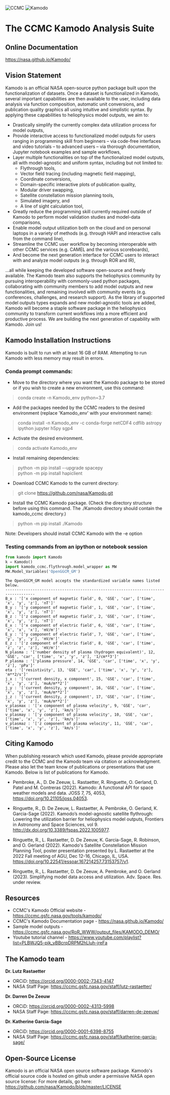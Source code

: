 ![CCMC](https://github.com/nasa/Kamodo/blob/master/docs/notebooks/Files/CCMC.png) ![Kamodo](https://github.com/nasa/Kamodo/blob/master/docs/notebooks/Files/Kamodo.png)
# The CCMC Kamodo Analysis Suite
## Online Documentation
https://nasa.github.io/Kamodo/
## Vision Statement
Kamodo is an official NASA open-source python package built upon the functionalization of datasets. Once a dataset is functionalized in Kamodo, several important capabilities are then available to the user, including data analysis via function composition, automatic unit conversions, and publication quality graphics all using intuitive and simplistic syntax. By applying these capabilities to heliophysics model outputs, we aim to:
-	Drastically simplify the currently complex data utilization process for model outputs,
-	Provide interactive access to functionalized model outputs for users ranging in programming skill from beginners – via code-free interfaces and video tutorials – to advanced users – via thorough documentation, Jupyter notebook examples and sample workflows,
-	Layer multiple functionalities on top of the functionalized model outputs, all with model-agnostic and uniform syntax, including but not limited to:
    - Flythrough tools,
    - Vector field tracing (including magnetic field mapping),
    - Coordinate conversions,
    - Domain-specific interactive plots of publication quality,
    - Modular driver swapping,
    - Satellite constellation mission planning tools,
    - Simulated imagery, and
    - A line of sight calculation tool,
-	Greatly reduce the programming skill currently required outside of Kamodo to perform model validation studies and model-data comparisons,
-	Enable model output utilization both on the cloud and on personal laptops in a variety of methods (e.g. through HAPI and interactive calls from the command line),
-	Streamline the CCMC user workflow by becoming interoperable with other CCMC services (e.g. CAMEL and the various scoreboards),
-	And become the next generation interface for CCMC users to interact with and analyze model outputs (e.g. through ROR and IR),

...all while keeping the developed software open-source and freely available. The Kamodo team also supports the heliophysics community by pursuing interoperability with commonly-used python packages, collaborating with community members to add model outputs and new functionalities, and remaining involved with community events (e.g. conferences, challenges, and research support). As the library of supported model outputs types expands and new model-agnostic tools are added, Kamodo will become a staple software package in the heliophysics community to transform current workflows into a more efficient and productive process. We are building the next generation of capability with Kamodo. Join us!

## Kamodo Installation Instructions   
Kamodo is built to run with at least 16 GB of RAM. Attempting to run Kamodo with less memory may result in errors.  

### Conda prompt commands: 
- Move to the directory where you want the Kamodo package to be stored or if you wish to create a new environment, use this command:

> conda create -n Kamodo_env python=3.7  

- Add the packages needed by the CCMC readers to the desired environment (replace 'Kamodo_env' with your environment name):

> conda install -n Kamodo_env -c conda-forge netCDF4 cdflib astropy ipython jupyter h5py sgp4

- Activate the desired environment. 

> conda activate Kamodo_env

- Install remaining dependencies:

> python -m pip install --upgrade spacepy  
> python -m pip install hapiclient    

- Download CCMC Kamodo to the current directory:

> git clone https://github.com/nasa/Kamodo.git

- Install the CCMC Kamodo package. (Check the directory structure before using this command. The ./Kamodo directory should contain the kamodo_ccmc directory.)

> python -m pip install ./Kamodo 

Note: Developers should install CCMC Kamodo with the -e option

### Testing commands from an ipython or notebook session


```python
from kamodo import Kamodo
k = Kamodo()  
import kamodo_ccmc.flythrough.model_wrapper as MW  
MW.Model_Variables('OpenGGCM_GM')
```

    
    The OpenGGCM_GM model accepts the standardized variable names listed below.
    -----------------------------------------------------------------------------------
    B_x : '['x component of magnetic field', 0, 'GSE', 'car', ['time', 'x', 'y', 'z'], 'nT']'
    B_y : '['y component of magnetic field', 1, 'GSE', 'car', ['time', 'x', 'y', 'z'], 'nT']'
    B_z : '['z component of magnetic field', 2, 'GSE', 'car', ['time', 'x', 'y', 'z'], 'nT']'
    E_x : '['x component of electric field', 6, 'GSE', 'car', ['time', 'x', 'x', 'x'], 'mV/m']'
    E_y : '['y component of electric field', 7, 'GSE', 'car', ['time', 'y', 'y', 'y'], 'mV/m']'
    E_z : '['z component of electric field', 8, 'GSE', 'car', ['time', 'z', 'z', 'z'], 'mV/m']'
    N_plasma : '['number density of plasma (hydrogen equivalent)', 12, 'GSE', 'car', ['time', 'x', 'y', 'z'], '1/cm**3']'
    P_plasma : '['plasma pressure', 14, 'GSE', 'car', ['time', 'x', 'y', 'z'], 'pPa']'
    eta : '['resistivity', 13, 'GSE', 'car', ['time', 'x', 'y', 'z'], 'm**2/s']'
    j_x : '['current density, x component', 15, 'GSE', 'car', ['time', 'x', 'y', 'z'], 'muA/m**2']'
    j_y : '['current density, y component', 16, 'GSE', 'car', ['time', 'x', 'y', 'z'], 'muA/m**2']'
    j_z : '['current density, z component', 17, 'GSE', 'car', ['time', 'x', 'y', 'z'], 'muA/m**2']'
    v_plasmax : '['x component of plasma velocity', 9, 'GSE', 'car', ['time', 'x', 'y', 'z'], 'km/s']'
    v_plasmay : '['y component of plasma velocity', 10, 'GSE', 'car', ['time', 'x', 'y', 'z'], 'km/s']'
    v_plasmaz : '['z component of plasma velocity', 11, 'GSE', 'car', ['time', 'x', 'y', 'z'], 'km/s']'
    
    

## Citing Kamodo

When publishing research which used Kamodo, please provide appropriate credit to the CCMC and the Kamodo team via citation or acknowledgment. Please also let the team know of publications or presentations that use Kamodo. Below is list of publications for Kamodo.

- Pembroke, A., D. De Zeeuw, L. Rastaetter, R. Ringuette, O. Gerland, D. Patel and M. Contreras (2022). Kamodo: A functional API for space weather models and data. JOSS 7, 75, 4053, https://doi.org/10.21105/joss.04053.

- Ringuette, R., D. De Zeeuw, L. Rastaetter, A. Pembroke, O. Gerland, K. Garcia-Sage (2022). Kamodo’s model-agnostic satellite flythrough: Lowering the utilization barrier for heliophysics model outputs, Frontiers in Astronomy and Space Sciences, vol 9. http://dx.doi.org/10.3389/fspas.2022.1005977.

- Ringuette, R., L. Rastaetter, D. De Zeeuw, K. Garcia-Sage, R. Robinson, and O. Gerland (2022). Kamodo's Satellite Constellation Mission Planning Tool, poster presentation presented by L. Rastaetter at the 2022 Fall meeting of AGU, Dec 12-16, Chicago, IL, USA. https://doi.org/10.22541/essoar.167214257.73153757/v1.

- Ringuette, R., L. Rastaetter, D. De Zeeuw, A. Pembroke, and O. Gerland (2023). Simplifying model data access and utilization. Adv. Space. Res. under review.


## Resources
- CCMC's Kamodo Official website - https://ccmc.gsfc.nasa.gov/tools/kamodo/  
- CCMC's Kamodo Documentation page - https://nasa.github.io/Kamodo/  
- Sample model outputs - https://ccmc.gsfc.nasa.gov/RoR_WWW/output_files/KAMODO_DEMO/  
- Youtube tutorial channel - https://www.youtube.com/playlist?list=PLBWJQ5-pik_yBBcrpDRPM2hLluh-jreFa  

## The Kamodo team
**Dr. Lutz Rastaetter**  
- ORCiD: https://orcid.org/0000-0002-7343-4147  
- NASA Staff Page: https://ccmc.gsfc.nasa.gov/staff/lutz-rastaetter/

**Dr. Darren De Zeeuw**  
- ORCiD: https://orcid.org/0000-0002-4313-5998  
- NASA Staff Page: https://ccmc.gsfc.nasa.gov/staff/darren-de-zeeuw/

**Dr. Katherine Garcia-Sage**  
- ORCiD: https://orcid.org/0000-0001-6398-8755  
- NASA Staff Page: https://ccmc.gsfc.nasa.gov/staff/katherine-garcia-sage/


## Open-Source License
Kamodo is an official NASA open source software package. Kamodo's official source code is hosted on github under a permissive NASA open source license: For more details, go here: https://github.com/nasa/Kamodo/blob/master/LICENSE

